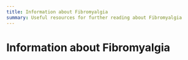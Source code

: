 ```yaml
---
title: Information about Fibromyalgia
summary: Useful resources for further reading about Fibromyalgia
---
```

# Information about Fibromyalgia